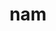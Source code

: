 ---
title: nam
meaning: because
ch: [eight, mt, mt8thru9, 7r, twenty]
pos: conjunction
sixms: "N"
six: y
---